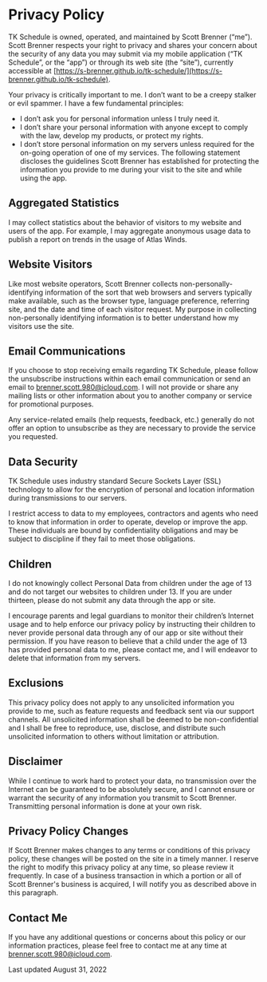 # Privacy Policy

TK Schedule is owned, operated, and maintained by Scott Brenner (“me”). Scott Brenner respects your right to privacy and shares your concern about the security of any data you may submit via my mobile application (“TK Schedule”, or the “app”) or through its web site (the “site”), currently accessible at [https://s-brenner.github.io/tk-schedule/](https://s-brenner.github.io/tk-schedule).

Your privacy is critically important to me. I don’t want to be a creepy stalker or evil spammer. I have a few fundamental principles:

* I don’t ask you for personal information unless I truly need it.
* I don’t share your personal information with anyone except to comply with the law, develop my products, or protect my rights.
* I don’t store personal information on my servers unless required for the on-going operation of one of my services.
The following statement discloses the guidelines Scott Brenner has established for protecting the information you provide to me during your visit to the site and while using the app.

## Aggregated Statistics

I may collect statistics about the behavior of visitors to my website and users of the app. For example, I may aggregate anonymous usage data to publish a report on trends in the usage of Atlas Winds.

## Website Visitors

Like most website operators, Scott Brenner collects non-personally-identifying information of the sort that web browsers and servers typically make available, such as the browser type, language preference, referring site, and the date and time of each visitor request. My purpose in collecting non-personally identifying information is to better understand how my visitors use the site.

## Email Communications

If you choose to stop receiving emails regarding TK Schedule, please follow the unsubscribe instructions within each email communication or send an email to [brenner.scott.980@icloud.com](mailto:brenner.scott.980@icloud.com). I will not provide or share any mailing lists or other information about you to another company or service for promotional purposes.

Any service-related emails (help requests, feedback, etc.) generally do not offer an option to unsubscribe as they are necessary to provide the service you requested.

## Data Security

TK Schedule uses industry standard Secure Sockets Layer (SSL) technology to allow for the encryption of personal and location information during transmissions to our servers.

I restrict access to data to my employees, contractors and agents who need to know that information in order to operate, develop or improve the app. These individuals are bound by confidentiality obligations and may be subject to discipline if they fail to meet those obligations.

## Children

I do not knowingly collect Personal Data from children under the age of 13 and do not target our websites to children under 13. If you are under thirteen, please do not submit any data through the app or site.

I encourage parents and legal guardians to monitor their children’s Internet usage and to help enforce our privacy policy by instructing their children to never provide personal data through any of our app or site without their permission. If you have reason to believe that a child under the age of 13 has provided personal data to me, please contact me, and I will endeavor to delete that information from my servers.

## Exclusions

This privacy policy does not apply to any unsolicited information you provide to me, such as feature requests and feedback sent via our support channels. All unsolicited information shall be deemed to be non-confidential and I shall be free to reproduce, use, disclose, and distribute such unsolicited information to others without limitation or attribution.

## Disclaimer

While I continue to work hard to protect your data, no transmission over the Internet can be guaranteed to be absolutely secure, and I cannot ensure or warrant the security of any information you transmit to Scott Brenner. Transmitting personal information is done at your own risk.

## Privacy Policy Changes

If Scott Brenner makes changes to any terms or conditions of this privacy policy, these changes will be posted on the site in a timely manner. I reserve the right to modify this privacy policy at any time, so please review it frequently. In case of a business transaction in which a portion or all of Scott Brenner's business is acquired, I will notify you as described above in this paragraph.

## Contact Me

If you have any additional questions or concerns about this policy or our information practices, please feel free to contact me at any time at [brenner.scott.980@icloud.com](mailto:brenner.scott.980@icloud.com).

Last updated August 31, 2022
